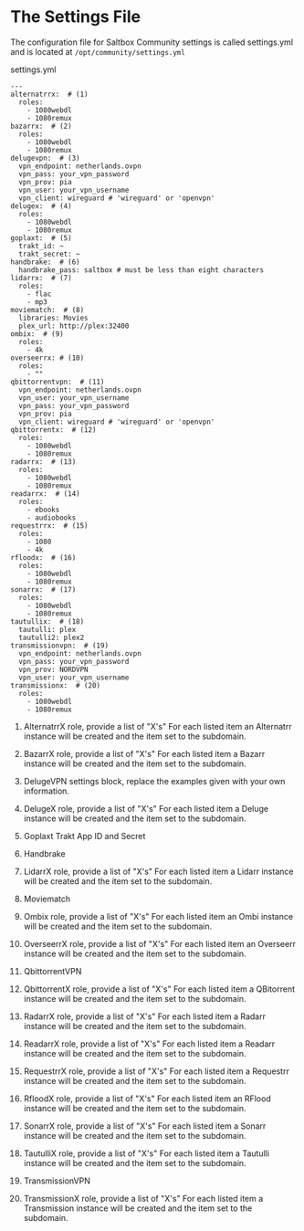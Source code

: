 # The Settings File

The configuration file for Saltbox Community settings is called settings.yml and is located at `/opt/community/settings.yml`

settings.yml

``` { .yaml .annotate }
---
alternatrrx:  # (1)
  roles:
    - 1080webdl
    - 1080remux
bazarrx:  # (2)
  roles:
    - 1080webdl
    - 1080remux
delugevpn:  # (3)
  vpn_endpoint: netherlands.ovpn
  vpn_pass: your_vpn_password
  vpn_prov: pia
  vpn_user: your_vpn_username
  vpn_client: wireguard # 'wireguard' or 'openvpn'
delugex:  # (4)
  roles:
    - 1080webdl
    - 1080remux
goplaxt:  # (5)
  trakt_id: ~
  trakt_secret: ~
handbrake:  # (6)
  handbrake_pass: saltbox # must be less than eight characters
lidarrx:  # (7)
  roles:
    - flac
    - mp3
moviematch:  # (8)
  libraries: Movies
  plex_url: http://plex:32400
ombix:  # (9)
  roles:
    - 4k
overseerrx: # (10)
  roles:
    - ""
qbittorrentvpn:  # (11)
  vpn_endpoint: netherlands.ovpn
  vpn_user: your_vpn_username
  vpn_pass: your_vpn_password
  vpn_prov: pia
  vpn_client: wireguard # 'wireguard' or 'openvpn'
qbittorrentx:  # (12)
  roles:
    - 1080webdl
    - 1080remux
radarrx:  # (13)
  roles:
    - 1080webdl
    - 1080remux
readarrx:  # (14)
  roles:
    - ebooks
    - audiobooks
requestrrx:  # (15)
  roles:
    - 1080
    - 4k
rfloodx:  # (16)
  roles:
    - 1080webdl
    - 1080remux
sonarrx:  # (17)
  roles:
    - 1080webdl
    - 1080remux
tautullix:  # (18)
  tautulli: plex
  tautulli2: plex2
transmissionvpn:  # (19)
  vpn_endpoint: netherlands.ovpn
  vpn_pass: your_vpn_password
  vpn_prov: NORDVPN
  vpn_user: your_vpn_username
transmissionx:  # (20)
  roles:
    - 1080webdl
    - 1080remux
```

1. AlternatrrX role, provide a list of "X's"
    For each listed item an Alternatrr instance will be created and the item set to the subdomain.

2. BazarrX role, provide a list of "X's"
    For each listed item a Bazarr instance will be created and the item set to the subdomain.

3. DelugeVPN settings block, replace the examples given with your own information.

4. DelugeX role, provide a list of "X's"
    For each listed item a Deluge instance will be created and the item set to the subdomain.

5. Goplaxt
   Trakt App ID and Secret

6. Handbrake

7. LidarrX role, provide a list of "X's"
    For each listed item a Lidarr instance will be created and the item set to the subdomain.

8. Moviematch

9.  Ombix role, provide a list of "X's"
    For each listed item an Ombi instance will be created and the item set to the subdomain.

10. OverseerrX role, provide a list of "X's"
    For each listed item an Overseerr instance will be created and the item set to the subdomain.

11. QbittorrentVPN

12. QbittorrentX role, provide a list of "X's"
    For each listed item a QBitorrent instance will be created and the item set to the subdomain.

13. RadarrX role, provide a list of "X's"
    For each listed item a Radarr instance will be created and the item set to the subdomain.

14. ReadarrX role, provide a list of "X's"
    For each listed item a Readarr instance will be created and the item set to the subdomain.

15. RequestrrX role, provide a list of "X's"
    For each listed item a Requestrr instance will be created and the item set to the subdomain.

16. RfloodX role, provide a list of "X's"
    For each listed item an RFlood instance will be created and the item set to the subdomain.

17. SonarrX role, provide a list of "X's"
    For each listed item a Sonarr instance will be created and the item set to the subdomain.

18. TautulliX role, provide a list of "X's"
    For each listed item a Tautulli instance will be created and the item set to the subdomain.

19. TransmissionVPN

20. TransmissionX role, provide a list of "X's"
    For each listed item a Transmission instance will be created and the item set to the subdomain.

